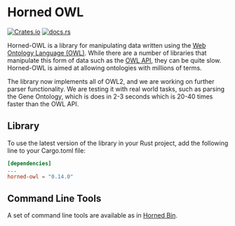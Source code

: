 Horned OWL
==========

[![Crates.io](https://img.shields.io/crates/v/horned-owl?style=flat-square)](https://crates.io/crates/horned-owl) [![docs.rs](https://img.shields.io/docsrs/horned-owl?style=flat-square)](https://docs.rs/horned-owl/latest/horned_owl/)

Horned-OWL is a library for manipulating data written using the [Web Ontology Language (OWL)](https://en.wikipedia.org/wiki/Web_Ontology_Language).
While there are a number of libraries that manipulate this form
of data such as the [OWL API](https://github.com/owlcs/owlapi),
they can be quite slow. Horned-OWL is aimed at allowing ontologies
with millions of terms.

The library now implements all of OWL2, and we are working on further
parser functionality. We are testing it with real world tasks, such as
parsing the Gene Ontology, which is does in 2-3 seconds which is 20-40
times faster than the OWL API.

Library
-----

To use the latest version of the library in your Rust project, add the following line to your Cargo.toml file:

```toml
[dependencies]
...
horned-owl = "0.14.0"
```


Command Line Tools
------------------

A set of command line tools are available as in [Horned Bin](horned-bin/README.md).
